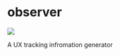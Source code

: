 observer
========

<img src="http://vancityfilming.com/wp-content/uploads/2012/10/DSC_0038.jpg"/>

A UX tracking infromation generator
